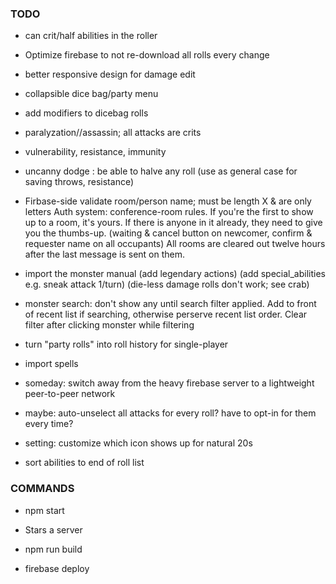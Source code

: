 
### TODO



- can crit/half abilities in the roller
- Optimize firebase to not re-download all rolls every change
- better responsive design for damage edit



- collapsible dice bag/party menu
- add modifiers to dicebag rolls

- paralyzation//assassin; all attacks are crits
- vulnerability, resistance, immunity
- uncanny dodge : be able to halve any roll
  (use as general case for saving throws, resistance)

- Firbase-side validate room/person name; must be length X & are only letters
  Auth system: conference-room rules.
  If you're the first to show up to a room, it's yours.
  If there is anyone in it already, they need to give you the thumbs-up.
    (waiting & cancel button on newcomer, confirm & requester name on all occupants)
  All rooms are cleared out twelve hours after the last message is sent on them.

- import the monster manual
  (add legendary actions)
  (add special_abilities e.g. sneak attack 1/turn)
  (die-less damage rolls don't work; see crab)

- monster search: don't show any until search filter applied. Add to front of recent list if searching, otherwise perserve recent list order. Clear filter after clicking monster while filtering

- turn "party rolls" into roll history for single-player

- import spells




- someday: switch away from the heavy firebase server to a lightweight peer-to-peer network

- maybe: auto-unselect all attacks for every roll? have to opt-in for them every time?
- setting: customize which icon shows up for natural 20s


- sort abilities to end of roll list


### COMMANDS

- npm start
- Stars a server

- npm run build
- firebase deploy
